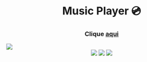 <h1 align="center">Music Player 💿</h1>
   
<h3 align="center">Clique <a href="https://projects-gustavo.github.io/music-player/">aqui</a></h3>   
<img src="https://cdn.discordapp.com/attachments/876799799255531523/1023726352777629696/musicplayer.png">
<div align="center">
    <img src="https://img.shields.io/badge/html5-%23E34F26.svg?style=for-the-badge&logo=html5&logoColor=white" />
    <img src="https://img.shields.io/badge/css3-%231572B6.svg?style=for-the-badge&logo=css3&logoColor=white" />
    <img src="https://img.shields.io/badge/javascript-%23323330.svg?style=for-the-badge&logo=javascript&logoColor=%23F7DF1E" />
</div>
